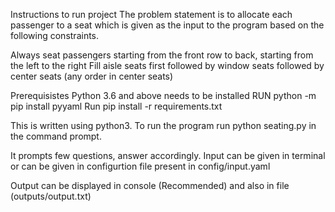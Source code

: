 Instructions to run project
The problem statement is to allocate each passenger to a seat which is given as the input to the program based on the following constraints.

Always seat passengers starting from the front row to back, starting from the left to the right
Fill aisle seats first followed by window seats followed by center seats (any order in center seats)

Prerequisistes
Python 3.6 and above needs to be installed
RUN python -m pip install pyyaml
Run pip install -r requirements.txt

This is written using python3. To run the program run python seating.py in the command prompt.

It prompts few questions, answer accordingly. Input can be given in terminal or can be given in
configurtion file present in config/input.yaml

Output can be displayed in console (Recommended) and also in file (outputs/output.txt)
